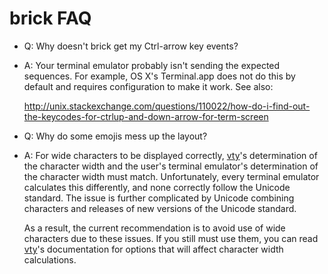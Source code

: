 brick FAQ
=========

* Q: Why doesn't brick get my Ctrl-arrow key events?
* A: Your terminal emulator probably isn't sending the expected
  sequences. For example, OS X's Terminal.app does not do this by
  default and requires configuration to make it work. See also:

  http://unix.stackexchange.com/questions/110022/how-do-i-find-out-the-keycodes-for-ctrlup-and-down-arrow-for-term-screen

* Q: Why do some emojis mess up the layout?
* A: For wide characters to be displayed correctly, [vty]'s
  determination of the character width and the user's
  terminal emulator's determination of the character width
  must match. Unfortunately, every terminal emulator
  calculates this differently, and none correctly follow
  the Unicode standard.
  The issue is further complicated by Unicode combining
  characters and releases of new versions of the Unicode
  standard. 

  As a result, the current recommendation is to avoid
  use of wide characters due to these issues.
  If you still must use them, you can read [vty]'s
  documentation for options that will affect character
  width calculations.


[vty]: https://hackage.haskell.org/package/vty
